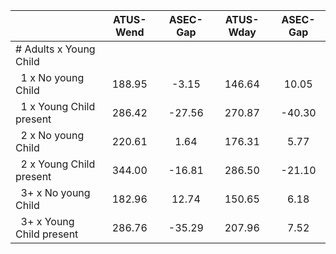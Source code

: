 
|                      |    ATUS-Wend |     ASEC-Gap |    ATUS-Wday |     ASEC-Gap |
| -------------------- | :----------: | :----------: | :----------: | :----------: |
| # Adults x Young Child |              |              |              |              |
| &nbsp;&nbsp;1 x No young Child |       188.95 |        -3.15 |       146.64 |        10.05 |
| &nbsp;&nbsp;1 x Young Child present |       286.42 |       -27.56 |       270.87 |       -40.30 |
| &nbsp;&nbsp;2 x No young Child |       220.61 |         1.64 |       176.31 |         5.77 |
| &nbsp;&nbsp;2 x Young Child present |       344.00 |       -16.81 |       286.50 |       -21.10 |
| &nbsp;&nbsp;3+ x No young Child |       182.96 |        12.74 |       150.65 |         6.18 |
| &nbsp;&nbsp;3+ x Young Child present |       286.76 |       -35.29 |       207.96 |         7.52 |

